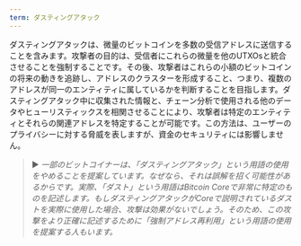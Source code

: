 ```yaml
---
term: ダスティングアタック
---
```


ダスティングアタックは、微量のビットコインを多数の受信アドレスに送信することを含みます。攻撃者の目的は、受信者にこれらの微量を他のUTXOsと統合させることを強制することです。その後、攻撃者はこれらの小額のビットコインの将来の動きを追跡し、アドレスのクラスターを形成すること、つまり、複数のアドレスが同一のエンティティに属しているかを判断することを目指します。ダスティングアタック中に収集された情報と、チェーン分析で使用される他のデータやヒューリスティックスを相関させることにより、攻撃者は特定のエンティティとそれらの関連アドレスを特定することが可能です。この方法は、ユーザーのプライバシーに対する脅威を表しますが、資金のセキュリティには影響しません。

> ► *一部のビットコイナーは、「ダスティングアタック」という用語の使用をやめることを提案しています。なぜなら、それは誤解を招く可能性があるからです。実際、「ダスト」という用語はBitcoin Coreで非常に特定のものを記述します。もしダスティングアタックがCoreで説明されているダストを実際に使用した場合、攻撃は効果がないでしょう。そのため、この攻撃をより正確に記述するために「強制アドレス再利用」という用語の使用を提案する人もいます。*